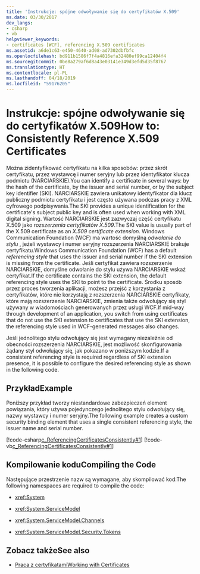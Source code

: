 ```yaml
---
title: 'Instrukcje: spójne odwoływanie się do certyfikatów X.509'
ms.date: 03/30/2017
dev_langs:
- csharp
- vb
helpviewer_keywords:
- certificates [WCF], referencing X.509 certificates
ms.assetid: a6de1c63-e450-4640-ad08-ad7302dbfbfc
ms.openlocfilehash: bd911b1586f7f4a4816efa32480ef99ca12404f4
ms.sourcegitcommit: 0be8a279af6d8a43e03141e349d3efd5d35f8767
ms.translationtype: HT
ms.contentlocale: pl-PL
ms.lasthandoff: 04/18/2019
ms.locfileid: "59176205"
---
```

# <a name="how-to-consistently-reference-x509-certificates"></a><span data-ttu-id="14330-102">Instrukcje: spójne odwoływanie się do certyfikatów X.509</span><span class="sxs-lookup"><span data-stu-id="14330-102">How to: Consistently Reference X.509 Certificates</span></span>
<span data-ttu-id="14330-103">Można zidentyfikować certyfikatu na kilka sposobów: przez skrót certyfikatu, przez wystawcę i numer seryjny lub przez identyfikator klucza podmiotu (NARCIARSKIE).</span><span class="sxs-lookup"><span data-stu-id="14330-103">You can identify a certificate in several ways: by the hash of the certificate, by the issuer and serial number, or by the subject key identifier (SKI).</span></span> <span data-ttu-id="14330-104">NARCIARSKIE zawiera unikatowy identyfikator dla klucz publiczny podmiotu certyfikatu i jest często używana podczas pracy z XML cyfrowego podpisywania.</span><span class="sxs-lookup"><span data-stu-id="14330-104">The SKI provides a unique identification for the certificate's subject public key and is often used when working with XML digital signing.</span></span> <span data-ttu-id="14330-105">Wartość NARCIARSKIE jest zazwyczaj część certyfikatu X.509 jako *rozszerzenia certyfikatów X.509*.</span><span class="sxs-lookup"><span data-stu-id="14330-105">The SKI value is usually part of the X.509 certificate as an *X.509 certificate extension*.</span></span> <span data-ttu-id="14330-106">Windows Communication Foundation (WCF) ma wartość domyślną *odwołanie do stylu* , jeżeli wystawcy i numer seryjny rozszerzenia NARCIARSKIE brakuje certyfikatu.</span><span class="sxs-lookup"><span data-stu-id="14330-106">Windows Communication Foundation (WCF) has a default *referencing style* that uses the issuer and serial number if the SKI extension is missing from the certificate.</span></span> <span data-ttu-id="14330-107">Jeśli certyfikat zawiera rozszerzenie NARCIARSKIE, domyślne odwołanie do stylu używa NARCIARSKIE wskaż certyfikat.</span><span class="sxs-lookup"><span data-stu-id="14330-107">If the certificate contains the SKI extension, the default referencing style uses the SKI to point to the certificate.</span></span> <span data-ttu-id="14330-108">Środku sposób przez proces tworzenia aplikacji, możesz przejść z korzystania z certyfikatów, które nie korzystają z rozszerzenia NARCIARSKIE certyfikaty, które mają rozszerzenie NARCIARSKIE, zmienia także odwołujący się styl używany w wiadomościach generowanych przez usługi WCF.</span><span class="sxs-lookup"><span data-stu-id="14330-108">If mid-way through development of an application, you switch from using certificates that do not use the SKI extension to certificates that use the SKI extension, the referencing style used in WCF-generated messages also changes.</span></span>  
  
 <span data-ttu-id="14330-109">Jeśli jednolitego stylu odwołujący się jest wymagany niezależnie od obecności rozszerzenia NARCIARSKIE, jest możliwość skonfigurowania żądany styl odwołujący się, jak pokazano w poniższym kodzie.</span><span class="sxs-lookup"><span data-stu-id="14330-109">If a consistent referencing style is required regardless of SKI extension presence, it is possible to configure the desired referencing style as shown in the following code.</span></span>  
  
## <a name="example"></a><span data-ttu-id="14330-110">Przykład</span><span class="sxs-lookup"><span data-stu-id="14330-110">Example</span></span>  
 <span data-ttu-id="14330-111">Poniższy przykład tworzy niestandardowe zabezpieczeń element powiązania, który używa pojedynczego jednolitego stylu odwołujący się, nazwy wystawcy i numer seryjny.</span><span class="sxs-lookup"><span data-stu-id="14330-111">The following example creates a custom security binding element that uses a single consistent referencing style, the issuer name and serial number.</span></span>  
  
 [!code-csharp[c_ReferencingCertificatesConsistently#1](../../../../samples/snippets/csharp/VS_Snippets_CFX/c_referencingcertificatesconsistently/cs/source.cs#1)]
 [!code-vb[c_ReferencingCertificatesConsistently#1](../../../../samples/snippets/visualbasic/VS_Snippets_CFX/c_referencingcertificatesconsistently/vb/source.vb#1)]  
  
## <a name="compiling-the-code"></a><span data-ttu-id="14330-112">Kompilowanie kodu</span><span class="sxs-lookup"><span data-stu-id="14330-112">Compiling the Code</span></span>  
 <span data-ttu-id="14330-113">Następujące przestrzenie nazw są wymagane, aby skompilować kod:</span><span class="sxs-lookup"><span data-stu-id="14330-113">The following namespaces are required to compile the code:</span></span>  
  
-   <xref:System>  
  
-   <xref:System.ServiceModel>  
  
-   <xref:System.ServiceModel.Channels>  
  
-   <xref:System.ServiceModel.Security.Tokens>  
  
## <a name="see-also"></a><span data-ttu-id="14330-114">Zobacz także</span><span class="sxs-lookup"><span data-stu-id="14330-114">See also</span></span>

- [<span data-ttu-id="14330-115">Praca z certyfikatami</span><span class="sxs-lookup"><span data-stu-id="14330-115">Working with Certificates</span></span>](../../../../docs/framework/wcf/feature-details/working-with-certificates.md)
